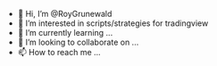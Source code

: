 - 👋 Hi, I’m @RoyGrunewald
- 👀 I’m interested in scripts/strategies for tradingview
- 🌱 I’m currently learning ...
- 💞️ I’m looking to collaborate on ...
- 📫 How to reach me ...

<!---
RoyGrunewald/RoyGrunewald is a ✨ special ✨ repository because its `README.md` (this file) appears on your GitHub profile.
You can click the Preview link to take a look at your changes.
--->
